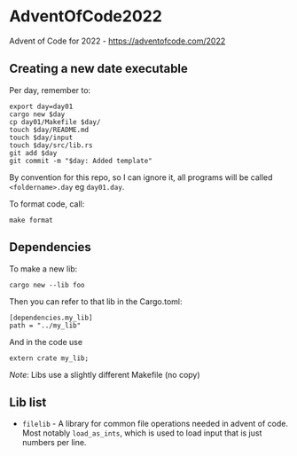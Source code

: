 # AdventOfCode2022
Advent of Code for 2022 - https://adventofcode.com/2022

## Creating a new date executable

Per day, remember to:
```
export day=day01
cargo new $day
cp day01/Makefile $day/
touch $day/README.md
touch $day/input
touch $day/src/lib.rs
git add $day
git commit -m "$day: Added template"
```

By convention for this repo, so I can ignore it, all programs will be called `<foldername>.day` eg `day01.day`.

To format code, call:

```
make format
```

## Dependencies

To make a new lib:

```
cargo new --lib foo
```

Then you can refer to that lib in the Cargo.toml:

```
[dependencies.my_lib]
path = "../my_lib"
```

And in the code use
```
extern crate my_lib;
```

*Note*: Libs use a slightly different Makefile (no copy)

## Lib list

* `filelib` - A library for common file operations needed in advent of code. Most notably `load_as_ints`, which is used to load input that is just numbers per line.